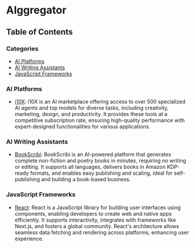 # AIggregator

## Table of Contents

<!-- CATEGORY ANCHORS START -->
### Categories
- [AI Platforms](#ai-platforms)
- [AI Writing Assistants](#ai-writing-assistants)
- [JavaScript Frameworks](#javascript-frameworks)
<!-- CATEGORY ANCHORS END -->

### AI Platforms
- [i10X](https://i10x.ai/): i10X is an AI marketplace offering access to over 500 specialized AI agents and top models for diverse tasks, including creativity, marketing, design, and productivity. It provides these tools at a competitive subscription rate, ensuring high-quality performance with expert-designed functionalities for various applications.

### AI Writing Assistants
- [BookScribi](https://bookscribi.com/): BookScribi is an AI-powered platform that generates complete non-fiction and poetry books in minutes, requiring no writing or editing. It supports all languages, delivers books in Amazon KDP-ready formats, and enables easy publishing and scaling, ideal for self-publishing and building a book-based business.

### JavaScript Frameworks
- [React](https://react.dev): React is a JavaScript library for building user interfaces using components, enabling developers to create web and native apps efficiently. It supports interactivity, integrates with frameworks like Next.js, and fosters a global community. React's architecture allows seamless data fetching and rendering across platforms, enhancing user experience.